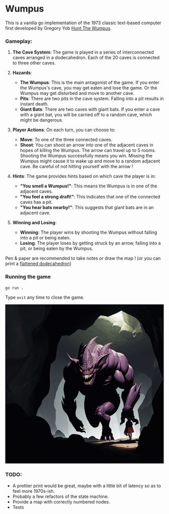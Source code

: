 # Wumpus
This is a vanilla go implementation of the 1973 classic text-based computer first developed by Gregory Yob [Hunt The Wumpus](https://en.wikipedia.org/wiki/Hunt_the_Wumpus).

### Gameplay:

1. **The Cave System**: The game is played in a series of interconnected caves arranged in a dodecahedron. Each of the 20 caves is connected to three other caves.

2. **Hazards**:
   - **The Wumpus**: This is the main antagonist of the game. If you enter the Wumpus's cave, you may get eaten and lose the game. Or the Wumpus may get disturbed and move to another cave.
   - **Pits**: There are two pits in the cave system. Falling into a pit results in instant death.
   - **Giant Bats**: There are two caves with giant bats. If you enter a cave with a giant bat, you will be carried off to a random cave, which might be dangerous.

3. **Player Actions**: On each turn, you can choose to:
   - **Move**: To one of the three connected caves.
   - **Shoot**: You can shoot an arrow into one of the adjacent caves in hopes of killing the Wumpus. The arrow can travel up to 5 rooms. Shooting the Wumpus successfully means you win. Missing the Wumpus might cause it to wake up and move to a random adjacent cave. Be careful of not hitting yourself with the arrow !
   
4. **Hints**: The game provides hints based on which cave the player is in:
   - **"You smell a Wumpus!"**: This means the Wumpus is in one of the adjacent caves.
   - **"You feel a strong draft!"**: This indicates that one of the connected caves has a pit.
   - **"You hear bats nearby!"**: This suggests that giant bats are in an adjacent cave.

5. **Winning and Losing**:
   - **Winning**: The player wins by shooting the Wumpus without falling into a pit or being eaten.
   - **Losing**: The player loses by getting struck by an arrow, falling into a pit, or being eaten by the Wumpus.

Pen & paper are recommended to take notes or draw the map ! (or you can print a [flattened dodecahedron](https://people.math.sc.edu/Burkardt/data/grf/dodecahedron.png))

### Running the game
```
go run .
```
Type `exit` any time to close the game.

![cover](cover.png)

### TODO:
* A prettier print would be great, maybe with a little bit of latency so as to feel more 1970s-ish.
* Probably a few refactors of the state machine.
* Provide a map with correctly numbered nodes.
* Tests